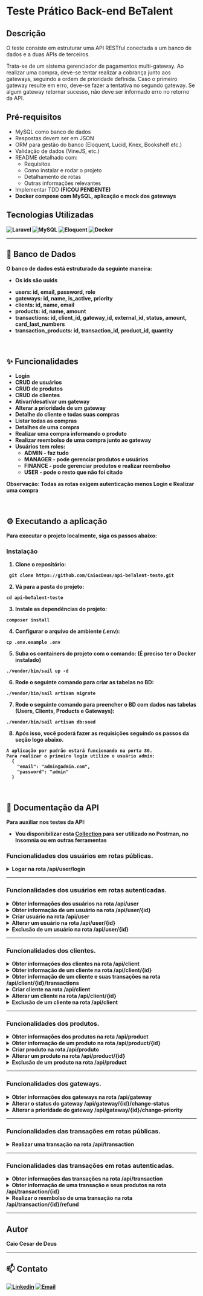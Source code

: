 <h1>Teste Prático Back-end BeTalent</h1>

## Descrição
<p>O teste consiste em estruturar uma API RESTful conectada a um banco de dados e a duas APIs de terceiros.

Trata-se de um sistema gerenciador de pagamentos multi-gateway. Ao realizar uma compra, deve-se tentar realizar a cobrança junto aos gateways, seguindo a ordem de prioridade definida. Caso o primeiro gateway resulte em erro, deve-se fazer a tentativa no segundo gateway. Se algum gateway retornar sucesso, não deve ser informado erro no retorno da API.</p>

## Pré-requisitos
- MySQL como banco de dados
- Respostas devem ser em JSON
- ORM para gestão do banco (Eloquent, Lucid, Knex, Bookshelf etc.)
- Validação de dados (VineJS, etc.)
- README detalhado com:
  - Requisitos
  - Como instalar e rodar o projeto
  - Detalhamento de rotas
  - Outras informações relevantes
- Implementar TDD <strong>(FICOU PENDENTE)<strong>
- Docker compose com MySQL, aplicação e mock dos gateways

## Tecnologias Utilizadas
![Laravel](https://img.shields.io/badge/Laravel-v12-FF2D20?style=for-the-badge&logo=laravel&logoColor=FF4A4A)
![MySQL](https://img.shields.io/badge/MySQL-73618F?style=for-the-badge&logo=mysql&logoColor=white)
![Eloquent](https://img.shields.io/badge/eloquent-ff5733?style=for-the-badge&color=FE2D20)
![Docker](https://img.shields.io/badge/docker-blue?style=for-the-badge&logo=docker)

<hr>

## 🎲 Banco de Dados

<p>
O banco de dados está estruturado da seguinte maneira:</p>

* Os ids são uuids
- users: id, email, password, role
- gateways: id, name, is_active, priority
- clients: id, name, email
- products: id, name, amount
- transactions: id, client_id, gateway_id, external_id, status, amount, card_last_numbers
- transaction_products: id, transaction_id, product_id, quantity

<br>

## ✨ Funcionalidades
- Login
- CRUD de usuários
- CRUD de produtos
- CRUD de clientes
- Ativar/desativar um gateway
- Alterar a prioridade de um gateway
- Detalhe do cliente e todas suas compras
- Listar todas as compras
- Detalhes de uma compra
- Realizar uma compra informando o produto
- Realizar reembolso de uma compra junto ao gateway
- Usuários tem roles:
  - ADMIN - faz tudo
  - MANAGER - pode gerenciar produtos e usuários
  - FINANCE - pode gerenciar produtos e realizar reembolso
  - USER - pode o resto que não foi citado

<p><strong>Observação</strong>: Todas as rotas exigem <strong>autenticação</strong> menos Login e Realizar uma compra</p>

<br>

## ⚙️ Executando a aplicação

Para executar o projeto localmente, siga os passos abaixo:

### Instalação

1. Clone o repositório:

```
 git clone https://github.com/CaiocDeus/api-beTalent-teste.git
```

2. Vá para a pasta do projeto:

```
cd api-beTalent-teste
```

3. Instale as dependências do projeto:

```
composer install
```

4. Configurar o arquivo de ambiente (.env):

```
cp .env.example .env
```

5. Suba os containers do projeto com o comando: (É preciso ter o Docker instalado)

```
./vendor/bin/sail up -d
```

6. Rode o seguinte comando para criar as tabelas no BD:

```
./vendor/bin/sail artisan migrate
```

7. Rode o seguinte comando para preencher o BD com dados nas tabelas (Users, Clients, Products e Gateways):

```
./vendor/bin/sail artisan db:seed
```

8. Após isso, você poderá fazer as requisições seguindo os passos da seção logo abaixo.

```
A aplicação por padrão estará funcionando na porta 80.
Para realizar o primeiro login utilize o usuário admin:
  {
    "email": "admin@admin.com",
    "password": "admin"
  }
```

<br>

## 📑 Documentação da API

Para auxiliar nos testes da API:

- Vou disponibilizar esta [Collection](https://github.com/CaiocDeus/api-beTalent-teste/blob/master/api_beTalent_teste.json) para ser utilizado no Postman, no Insomnia ou em outras ferramentas

### Funcionalidades dos usuários em rotas públicas.

<details>
  <summary>Logar na rota /api/user/login</summary>

  <code>POST</code> <code>/api/user/login</code>

  | Headers   | Tipo       | Descrição                           |
  | :---------- | :--------- | :---------------------------------- |
  | `Content-Type` | `application/json` | **Obrigatório** -> Tipo de mídia dos dados que estão sendo enviados na requisição |

  | Parâmetros Body   | Tipo       | Descrição                           |
  | :---------- | :--------- | :---------------------------------- |
  | `email` | `string` | **Obrigatório** -> Email do usuário |
  | `password` | `string` | **Obrigatório** -> Senha do usuário |

  #### Exemplo de retorno

  <p>Status: 200 OK</p>
    {
      "token": "1|KNupIm0xOoPe3rC94EeWi9HcMFKg4ByqmP3ZpP5Bb3c8ec1d"
    }
</details>

<hr>

### Funcionalidades dos usuários em rotas autenticadas.

<details>
  <summary>Obter informações dos usuários na rota /api/user</summary>

  <code>GET</code> <code>/api/user</code>

  | Headers   | Tipo       | Descrição                           |
  | :---------- | :--------- | :---------------------------------- |
  | `Authorization` | `Bearer eyJhbGciOiJIUzI1NiIsInR5cCI6IkpXVCJ9...` | **Obrigatório** -> Seu token gerado no login |

  #### Exemplo de retorno

  <p>Status: 200 OK</p>
    [
      {
        "id": "01957d0c-5f58-71e6-bc28-cf871b8b2bdd",
        "email": "test@hotmail.com",
        "role": "admin",
        "created_at": "2024-07-15T23:49:44.000000Z",
        "updated_at": "2024-07-15T23:49:44.000000Z"
      },
      {
        "id": "01957d0c-6021-72d3-80fb-bb6cf14f5708",
        "email": "test@hotmail.com",
        "role": "manager",
        "created_at": "2024-07-15T23:49:44.000000Z",
        "updated_at": "2024-07-15T23:49:44.000000Z"
      }
    ]

</details>

<details>
  <summary>Obter informação de um usuário na rota /api/user/{id}</summary>

  <code>GET</code> <code>/api/user/{id}</code>

  | Headers   | Tipo       | Descrição                           |
  | :---------- | :--------- | :---------------------------------- |
  | `Authorization` | `Bearer eyJhbGciOiJIUzI1NiIsInR5cCI6IkpXVCJ9...` | **Obrigatório** -> Seu token gerado no login |

  | Parâmetro via Request   | Tipo       | Descrição               |
  | :---------- | :--------- | :---------------------------------- |
  | `id` | `string` | **Obrigatório** ->  ID do usuário |

  #### Exemplo de retorno

  <p>Status: 200 OK</p>
    {
      "id": "01957d0c-5f58-71e6-bc28-cf871b8b2bdd",
      "email": "test@hotmail.com",
      "role": "admin",
      "created_at": "2024-07-15T23:49:44.000000Z",
      "updated_at": "2024-07-15T23:49:44.000000Z"
    }
</details>

<details>
  <summary>Criar usuário na rota /api/user</summary>

  <code>POST</code> <code>/api/user</code>

  | Headers   | Tipo       | Descrição                           |
  | :---------- | :--------- | :---------------------------------- |
  | `Content-Type` | `application/json` | **Obrigatório** -> Tipo de mídia dos dados que estão sendo enviados na requisição |
  | `Authorization` | `Bearer eyJhbGciOiJIUzI1NiIsInR5cCI6IkpXVCJ9...` | **Obrigatório** -> Seu token gerado no login |

  | Parâmetros Body   | Tipo       | Descrição                           |
  | :---------- | :--------- | :---------------------------------- |
  | `email` | `string` | **Obrigatório** -> Email do usuário |
  | `password` | `string` | **Obrigatório** -> Senha do usuário |
  | `role` | `string` | **Obrigatório** -> Cargo do usuário |

  #### Exemplo de retorno

  <p>Status: 201 Created</p>
    {
      "id": "01956348-f7d7-7335-9b8b-11e2efb95a12"
      "message": "Usuário criado"
    }
</details>

<details>
  <summary>Alterar um usuário na rota /api/user/{id}</summary>

  <code>PUT</code> <code>/api/user/{id}</code>

  | Headers   | Tipo       | Descrição                           |
  | :---------- | :--------- | :---------------------------------- |
  | `Content-Type` | `application/json` | **Obrigatório** -> Tipo de mídia dos dados que estão sendo enviados na requisição |
  | `Authorization` | `Bearer eyJhbGciOiJIUzI1NiIsInR5cCI6IkpXVCJ9...` | **Obrigatório** -> Seu token gerado no login |

  | Parâmetro via Request   | Tipo       | Descrição               |
  | :---------- | :--------- | :---------------------------------- |
  | `id` | `string` | **Obrigatório** ->  ID do usuário |

  | Parâmetros Body   | Tipo       | Descrição                           |
  | :---------- | :--------- | :---------------------------------- |
  | `email` | `string` | Email do usuário |
  | `password` | `string` | Senha do usuário |
  | `role` | `string` | Cargo do usuário |

  #### Exemplo de retorno

  <p>Status: 200 OK</p>
    {
      "message": "Usuário atualizado"
    }
</details>

<details>
  <summary>Exclusão de um usuário na rota /api/user/{id}</summary>

  <code>DELETE</code> <code>/api/user/{id}</code>

  | Headers   | Tipo       | Descrição                           |
  | :---------- | :--------- | :---------------------------------- |
  | `Authorization` | `Bearer eyJhbGciOiJIUzI1NiIsInR5cCI6IkpXVCJ9...` | **Obrigatório** -> Seu token gerado no login |

  | Parâmetro via Request   | Tipo       | Descrição               |
  | :---------- | :--------- | :---------------------------------- |
  | `id` | `string` | **Obrigatório** ->  ID do usuário |

  #### Exemplo de retorno

  <p>Status: 200 OK</p>
    {
      "message": "Usuário deletado"
    }
</details>

<hr>

### Funcionalidades dos clientes.

<details>
  <summary>Obter informações dos clientes na rota /api/client</summary>

  <code>GET</code> <code>/api/client</code>

  | Headers   | Tipo       | Descrição                           |
  | :---------- | :--------- | :---------------------------------- |
  | `Authorization` | `Bearer eyJhbGciOiJIUzI1NiIsInR5cCI6IkpXVCJ9...` | **Obrigatório** -> Seu token gerado no login |

  #### Exemplo de retorno

  <p>Status: 200 OK</p>
    [
      {
        "id": "01957d0c-5f58-71e6-bc28-cf871b8b2bdd",
        "name": "Heitor Edilson Beltrão",
        "email": "benites.monica@galhardo.com.br",
        "created_at": "2024-07-15T23:49:44.000000Z",
        "updated_at": "2024-07-15T23:49:44.000000Z"
      },
      {
        "id": "01957d0c-6021-72d3-80fb-bb6cf14f5708",
        "name": "Franciele Paz Sobrinho",
        "email": "stefany.carmona@mares.net.br",
        "created_at": "2024-07-15T23:49:44.000000Z",
        "updated_at": "2024-07-15T23:49:44.000000Z"
      }
    ]

</details>

<details>
  <summary>Obter informação de um cliente na rota /api/client/{id}</summary>

  <code>GET</code> <code>/api/client/{id}</code>

  | Headers   | Tipo       | Descrição                           |
  | :---------- | :--------- | :---------------------------------- |
  | `Authorization` | `Bearer eyJhbGciOiJIUzI1NiIsInR5cCI6IkpXVCJ9...` | **Obrigatório** -> Seu token gerado no login |

  | Parâmetro via Request   | Tipo       | Descrição               |
  | :---------- | :--------- | :---------------------------------- |
  | `id` | `string` | **Obrigatório** ->  ID do cliente |

  #### Exemplo de retorno

  <p>Status: 200 OK</p>
    {
      "id": "01957d0c-5f58-71e6-bc28-cf871b8b2bdd",
      "name": "Heitor Edilson Beltrão",
      "email": "benites.monica@galhardo.com.br",
      "created_at": "2024-07-15T23:49:44.000000Z",
      "updated_at": "2024-07-15T23:49:44.000000Z"
    }
</details>

<details>
  <summary>Obter informação de um cliente e suas transações na rota /api/client/{id}/transactions</summary>

  <code>GET</code> <code>/api/client/{id}/transactions</code>

  | Headers   | Tipo       | Descrição                           |
  | :---------- | :--------- | :---------------------------------- |
  | `Authorization` | `Bearer eyJhbGciOiJIUzI1NiIsInR5cCI6IkpXVCJ9...` | **Obrigatório** -> Seu token gerado no login |

  | Parâmetro via Request   | Tipo       | Descrição               |
  | :---------- | :--------- | :---------------------------------- |
  | `id` | `string` | **Obrigatório** ->  ID do cliente |

  #### Exemplo de retorno

  <p>Status: 200 OK</p>
    {
      "id": "01957de3-9f35-70fe-97a2-17a7010a003e",
      "name": "Sra. Franciele Sanches Neto",
      "email": "furtado.vicente@yahoo.com",
      "created_at": "2025-03-10T02:30:24.000000Z",
      "updated_at": "2025-03-10T02:30:24.000000Z",
      "transactions": [
        {
          "id": "019581f2-d24a-70ec-8a7a-fe215afbb2c8",
          "client_id": "01957de3-9f35-70fe-97a2-17a7010a003e",
          "gateway_id": "01957de3-9f7f-703e-a046-547afe427604",
          "external_id": "546a542a-d51f-4120-8f50-20f6ea20e97b",
          "status": "paid",
          "amount": "110.48",
          "card_last_numbers": "2771",
          "created_at": "2025-03-10T21:25:29.000000Z",
          "updated_at": "2025-03-10T21:25:29.000000Z"
        }
      ]
    }
</details>

<details>
  <summary>Criar cliente na rota /api/client</summary>

  <code>POST</code> <code>/api/client</code>

  | Headers   | Tipo       | Descrição                           |
  | :---------- | :--------- | :---------------------------------- |
  | `Content-Type` | `application/json` | **Obrigatório** -> Tipo de mídia dos dados que estão sendo enviados na requisição |
  | `Authorization` | `Bearer eyJhbGciOiJIUzI1NiIsInR5cCI6IkpXVCJ9...` | **Obrigatório** -> Seu token gerado no login |

  | Parâmetros Body   | Tipo       | Descrição                           |
  | :---------- | :--------- | :---------------------------------- |
  | `name` | `string` | **Obrigatório** -> Nome do cliente |
  | `email` | `string` | **Obrigatório** -> Email do cliente |

  #### Exemplo de retorno

  <p>Status: 201 Created</p>
    {
      "id": "01956348-f7d7-7335-9b8b-11e2efb95a12"
      "message": "Cliente criado"
    }
</details>

<details>
  <summary>Alterar um cliente na rota /api/client/{id}</summary>

  <code>PUT</code> <code>/api/client/{id}</code>

  | Headers   | Tipo       | Descrição                           |
  | :---------- | :--------- | :---------------------------------- |
  | `Content-Type` | `application/json` | **Obrigatório** -> Tipo de mídia dos dados que estão sendo enviados na requisição |
  | `Authorization` | `Bearer eyJhbGciOiJIUzI1NiIsInR5cCI6IkpXVCJ9...` | **Obrigatório** -> Seu token gerado no login |

  | Parâmetro via Request   | Tipo       | Descrição               |
  | :---------- | :--------- | :---------------------------------- |
  | `id` | `string` | **Obrigatório** ->  ID do cliente |

  | Parâmetros Body   | Tipo       | Descrição                           |
  | :---------- | :--------- | :---------------------------------- |
  | `name` | `string` | Nome do cliente |
  | `email` | `string` | Email do cliente |

  #### Exemplo de retorno

  <p>Status: 200 OK</p>
    {
      "message": "Cliente atualizado"
    }
</details>

<details>
  <summary>Exclusão de um cliente na rota /api/client</summary>

  <code>DELETE</code> <code>/api/client</code>

  | Headers   | Tipo       | Descrição                           |
  | :---------- | :--------- | :---------------------------------- |
  | `Authorization` | `Bearer eyJhbGciOiJIUzI1NiIsInR5cCI6IkpXVCJ9...` | **Obrigatório** -> Seu token gerado no login |

  | Parâmetro via Request   | Tipo       | Descrição               |
  | :---------- | :--------- | :---------------------------------- |
  | `id` | `string` | **Obrigatório** ->  ID do cliente |

  #### Exemplo de retorno

  <p>Status: 200 OK</p>
    {
      "message": "Cliente deletado"
    }
</details>

<hr>

### Funcionalidades dos produtos.

<details>
  <summary>Obter informações dos produtos na rota /api/product</summary>

  <code>GET</code> <code>/api/product</code>

  | Headers   | Tipo       | Descrição                           |
  | :---------- | :--------- | :---------------------------------- |
  | `Authorization` | `Bearer eyJhbGciOiJIUzI1NiIsInR5cCI6IkpXVCJ9...` | **Obrigatório** -> Seu token gerado no login |

  #### Exemplo de retorno

  <p>Status: 200 OK</p>
    [
      {
        "id": "01957de3-9f65-7166-b54e-7f69bc1b3e5b",
        "name": "Mochila",
        "amount": "50.50",
        "created_at": "2025-03-10T02:30:24.000000Z",
        "updated_at": "2025-03-10T02:30:24.000000Z"
      },
      {
        "id": "01957de3-9f6f-7017-ad1d-f314404501be",
        "name": "Caderno",
        "amount": "29.99",
        "created_at": "2025-03-10T02:30:24.000000Z",
        "updated_at": "2025-03-10T02:30:24.000000Z"
      },
    ]

</details>

<details>
  <summary>Obter informação de um produto na rota /api/product/{id}</summary>

  <code>GET</code> <code>/api/product/{id}</code>

  | Headers   | Tipo       | Descrição                           |
  | :---------- | :--------- | :---------------------------------- |
  | `Authorization` | `Bearer eyJhbGciOiJIUzI1NiIsInR5cCI6IkpXVCJ9...` | **Obrigatório** -> Seu token gerado no login |

  | Parâmetro via Request   | Tipo       | Descrição               |
  | :---------- | :--------- | :---------------------------------- |
  | `id` | `string` | **Obrigatório** ->  ID do produto |

  #### Exemplo de retorno

  <p>Status: 200 OK</p>
    {
      "id": "01957de3-9f65-7166-b54e-7f69bc1b3e5b",
      "name": "Mochila",
      "amount": "50.50",
      "created_at": "2025-03-10T02:30:24.000000Z",
      "updated_at": "2025-03-10T02:30:24.000000Z"
    }
</details>

<details>
  <summary>Criar produto na rota /api/produto</summary>

  <code>POST</code> <code>/api/produto</code>

  | Headers   | Tipo       | Descrição                           |
  | :---------- | :--------- | :---------------------------------- |
  | `Content-Type` | `application/json` | **Obrigatório** -> Tipo de mídia dos dados que estão sendo enviados na requisição |
  | `Authorization` | `Bearer eyJhbGciOiJIUzI1NiIsInR5cCI6IkpXVCJ9...` | **Obrigatório** -> Seu token gerado no login |

  | Parâmetros Body   | Tipo       | Descrição                           |
  | :---------- | :--------- | :---------------------------------- |
  | `name` | `string` | **Obrigatório** -> Nome do produto |
  | `amount` | `number` | **Obrigatório** -> Valor do produto |

  #### Exemplo de retorno

  <p>Status: 201 Created</p>
    {
      "id": "01956348-f7d7-7335-9b8b-11e2efb95a12"
      "message": "Produto criado"
    }
</details>

<details>
  <summary>Alterar um produto na rota /api/product/{id}</summary>

  <code>PUT</code> <code>/api/product/{id}</code>

  | Headers   | Tipo       | Descrição                           |
  | :---------- | :--------- | :---------------------------------- |
  | `Content-Type` | `application/json` | **Obrigatório** -> Tipo de mídia dos dados que estão sendo enviados na requisição |
  | `Authorization` | `Bearer eyJhbGciOiJIUzI1NiIsInR5cCI6IkpXVCJ9...` | **Obrigatório** -> Seu token gerado no login |

  | Parâmetro via Request   | Tipo       | Descrição               |
  | :---------- | :--------- | :---------------------------------- |
  | `id` | `string` | **Obrigatório** ->  ID do Produto |

  | Parâmetros Body   | Tipo       | Descrição                           |
  | :---------- | :--------- | :---------------------------------- |
  | `name` | `string` | Nome do Produto |
  | `amount` | `number` | Valor do Produto |

  #### Exemplo de retorno

  <p>Status: 200 OK</p>
    {
      "message": "Produto atualizado"
    }
</details>

<details>
  <summary>Exclusão de um produto na rota /api/product</summary>

  <code>DELETE</code> <code>/api/product</code>

  | Headers   | Tipo       | Descrição                           |
  | :---------- | :--------- | :---------------------------------- |
  | `Authorization` | `Bearer eyJhbGciOiJIUzI1NiIsInR5cCI6IkpXVCJ9...` | **Obrigatório** -> Seu token gerado no login |

  | Parâmetro via Request   | Tipo       | Descrição               |
  | :---------- | :--------- | :---------------------------------- |
  | `id` | `string` | **Obrigatório** ->  ID do produto |

  #### Exemplo de retorno

  <p>Status: 200 OK</p>
    {
      "message": "Produto deletado"
    }
</details>

<hr>

### Funcionalidades dos gateways.

<details>
  <summary>Obter informações dos gateways na rota /api/gateway</summary>

  <code>GET</code> <code>/api/gateway</code>

  | Headers   | Tipo       | Descrição                           |
  | :---------- | :--------- | :---------------------------------- |
  | `Authorization` | `Bearer eyJhbGciOiJIUzI1NiIsInR5cCI6IkpXVCJ9...` | **Obrigatório** -> Seu token gerado no login |

  #### Exemplo de retorno

  <p>Status: 200 OK</p>
    [
      {
        "id": "01957de3-9f7f-703e-a046-547afe427604",
        "name": "Gateway 1",
        "is_active": 1,
        "priority": 1,
        "created_at": "2025-03-10T02:30:24.000000Z",
        "updated_at": "2025-03-10T02:30:24.000000Z"
      },
      {
        "id": "01957de3-9f84-7165-bb23-de9dce697121",
        "name": "Gateway 2",
        "is_active": 1,
        "priority": 2,
        "created_at": "2025-03-10T02:30:24.000000Z",
        "updated_at": "2025-03-10T02:30:24.000000Z"
      }
    ]
</details>

<details>
  <summary>Alterar o status do gateway /api/gateway/{id}/change-status</summary>

  <code>PUT</code> <code>/api/gateway/{id}/change-status</code>

  | Headers   | Tipo       | Descrição                           |
  | :---------- | :--------- | :---------------------------------- |
  | `Authorization` | `Bearer eyJhbGciOiJIUzI1NiIsInR5cCI6IkpXVCJ9...` | **Obrigatório** -> Seu token gerado no login |

  | Parâmetro via Request   | Tipo       | Descrição               |
  | :---------- | :--------- | :---------------------------------- |
  | `id` | `string` | **Obrigatório** ->  ID do Gateway |

  #### Exemplo de retorno

  <p>Status: 200 OK</p>
    {
      "message": "Gateway {$status}"
    }
</details>

<details>
  <summary>Alterar a prioridade do gateway /api/gateway/{id}/change-priority</summary>

  <code>PUT</code> <code>/api/gateway/{id}/change-priority</code>

  | Headers   | Tipo       | Descrição                           |
  | :---------- | :--------- | :---------------------------------- |
  | `Content-Type` | `application/json` | **Obrigatório** -> Tipo de mídia dos dados que estão sendo enviados na requisição |
  | `Authorization` | `Bearer eyJhbGciOiJIUzI1NiIsInR5cCI6IkpXVCJ9...` | **Obrigatório** -> Seu token gerado no login |

  | Parâmetro via Request   | Tipo       | Descrição               |
  | :---------- | :--------- | :---------------------------------- |
  | `id` | `string` | **Obrigatório** ->  ID do Gateway |

  | Parâmetros Body   | Tipo       | Descrição                           |
  | :---------- | :--------- | :---------------------------------- |
  | `priority` | `number` | Prioridade do Gateway |

  #### Exemplo de retorno

  <p>Status: 200 OK</p>
    {
      "message": "Prioridade do gateway alterada"
    }
</details>

<hr>

### Funcionalidades das transações em rotas públicas.

<details>
  <summary>Realizar uma transação na rota /api/transaction</summary>

  <code>POST</code> <code>/api/transaction</code>

  | Headers   | Tipo       | Descrição                           |
  | :---------- | :--------- | :---------------------------------- |
  | `Content-Type` | `application/json` | **Obrigatório** -> Tipo de mídia dos dados que estão sendo enviados na requisição |

  | Parâmetros Body   | Tipo       | Descrição                           |
  | :---------- | :--------- | :---------------------------------- |
  | `client_id` | `string` | **Obrigatório** -> Id do Cliente |
  | `cardNumber` | `number` | **Obrigatório** -> Número do cartão |
  | `cvv` | `number` | **Obrigatório** -> CVV do cartão |
  | `products` | `array` | **Obrigatório** -> Produtos da Transação |

  | Parâmetros Products   | Tipo       | Descrição                           |
  | :---------- | :--------- | :---------------------------------- |
  | `id` | `string` | **Obrigatório** -> Id do Produto |
  | `quantity` | `number` | **Obrigatório** -> Quantidade do Produto |

  #### Exemplo de retorno

  <p>Status: 200 OK</p>
    {
      "message": "Transação efetuada"
    }
</details>

<hr>

### Funcionalidades das transações em rotas autenticadas.

<details>
  <summary>Obter informações das transações na rota /api/transaction</summary>

  <code>GET</code> <code>/api/transaction</code>

  | Headers   | Tipo       | Descrição                           |
  | :---------- | :--------- | :---------------------------------- |
  | `Authorization` | `Bearer eyJhbGciOiJIUzI1NiIsInR5cCI6IkpXVCJ9...` | **Obrigatório** -> Seu token gerado no login |

  #### Exemplo de retorno

  <p>Status: 200 OK</p>
    [
      {
        "id": "019581f2-d24a-70ec-8a7a-fe215afbb2c8",
        "client_id": "01957de3-9f35-70fe-97a2-17a7010a003e",
        "gateway_id": "01957de3-9f7f-703e-a046-547afe427604",
        "external_id": "546a542a-d51f-4120-8f50-20f6ea20e97b",
        "status": "paid",
        "amount": "110.48",
        "card_last_numbers": "2771",
        "created_at": "2025-03-10T21:25:29.000000Z",
        "updated_at": "2025-03-10T21:25:29.000000Z"
      },
      {
        "id": "a7e46bdc-ff82-4c16-a4d3-15db5c802b26",
        "client_id": "01957de3-9f3b-7023-b51c-0db629e5c257",
        "gateway_id": "01957de3-9f84-7165-bb23-de9dce697121",
        "external_id": "75994ccd-3b3c-4948-a0b7-8f244e4f9946",
        "status": "paid",
        "amount": "50.99",
        "card_last_numbers": "3672",
        "created_at": "2025-03-10T22:25:29.000000Z",
        "updated_at": "2025-03-10T22:25:29.000000Z"
      }
    ]

</details>

<details>
  <summary>Obter informação de uma transação e seus produtos na rota /api/transaction/{id}</summary>

  <code>GET</code> <code>/api/transaction/{id}</code>

  | Headers   | Tipo       | Descrição                           |
  | :---------- | :--------- | :---------------------------------- |
  | `Authorization` | `Bearer eyJhbGciOiJIUzI1NiIsInR5cCI6IkpXVCJ9...` | **Obrigatório** -> Seu token gerado no login |

  | Parâmetro via Request   | Tipo       | Descrição               |
  | :---------- | :--------- | :---------------------------------- |
  | `id` | `string` | **Obrigatório** ->  ID da transação |

  #### Exemplo de retorno

  <p>Status: 200 OK</p>
    {
      "id": "019581f2-d24a-70ec-8a7a-fe215afbb2c8",
      "client_id": "01957de3-9f35-70fe-97a2-17a7010a003e",
      "gateway_id": "01957de3-9f7f-703e-a046-547afe427604",
      "external_id": "546a542a-d51f-4120-8f50-20f6ea20e97b",
      "status": "paid",
      "amount": "110.48",
      "card_last_numbers": "2771",
      "created_at": "2025-03-10T21:25:29.000000Z",
      "updated_at": "2025-03-10T21:25:29.000000Z",
      "products": [
        {
          "id": "01957de3-9f65-7166-b54e-7f69bc1b3e5b",
          "name": "Mochila",
          "amount": "50.50",
          "created_at": "2025-03-10T02:30:24.000000Z",
          "updated_at": "2025-03-10T02:30:24.000000Z",
          "pivot": {
            "transaction_id": "019581f2-d24a-70ec-8a7a-fe215afbb2c8",
            "product_id": "01957de3-9f65-7166-b54e-7f69bc1b3e5b",
            "quantity": 1
          }
        },
        {
          "id": "01957de3-9f6f-7017-ad1d-f314404501be",
          "name": "Caderno",
          "amount": "29.99",
          "created_at": "2025-03-10T02:30:24.000000Z",
          "updated_at": "2025-03-10T02:30:24.000000Z",
          "pivot": {
            "transaction_id": "019581f2-d24a-70ec-8a7a-fe215afbb2c8",
            "product_id": "01957de3-9f6f-7017-ad1d-f314404501be",
            "quantity": 2
          }
        }
      ]
    }
</details>

<details>
  <summary>Realizar o reembolso de uma transação na rota /api/transaction/{id}/refund</summary>

  <code>PUT</code> <code>/api/transaction/{id}/refund</code>

  | Headers   | Tipo       | Descrição                           |
  | :---------- | :--------- | :---------------------------------- |
  | `Authorization` | `Bearer eyJhbGciOiJIUzI1NiIsInR5cCI6IkpXVCJ9...` | **Obrigatório** -> Seu token gerado no login |

  | Parâmetro via Request   | Tipo       | Descrição               |
  | :---------- | :--------- | :---------------------------------- |
  | `id` | `string` | **Obrigatório** ->  ID da Transação |

  #### Exemplo de retorno

  <p>Status: 200 OK</p>
    {
      "message": "Transação reembolsada"
    }
</details>

<hr>

## Autor

Caio Cesar de Deus

<hr>

## 📫 Contato
[![Linkedin](https://img.shields.io/badge/linkedin-%230077B5.svg?style=for-the-badge&logo=linkedin&logoColor=white)](https://www.linkedin.com/in/caio-deus/)
[![Email](https://img.shields.io/badge/Microsoft_Outlook-0078D4?style=for-the-badge&logo=microsoft-outlook&logoColor=white)](mailto:caioc.deus@outlook.com)